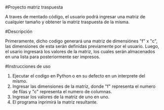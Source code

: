 #Proyecto matriz traspuesta

A traves de mentado código, el usuario podrá ingresar una matriz de cualquier tamaño y obtener la matriz traspuesta de la misma.

#Descripción

Primeramente, dicho codigo generará una matriz de dimensiónes "f" x "c", las dimensiones de esta serán definidas previamente por el usuario.
Luego, el usario ingresará los valores de la matriz, los cuales serán almacenados en una lista para posteriormente ser impresos.

#Instrucciones de uso

1. Ejecutar el codigo en Python o en su defecto en un interprete del mismo.
2. Ingresar las dimensiones de la matriz, donde "f" representa el numero de filas y "c" representa el numero de columnas.
3. Ingresar los valores de la matriz de uno en uno.
4. El programa inprimirá la matriz resultante.
